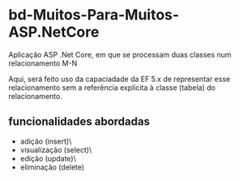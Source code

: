 # bd-Muitos-Para-Muitos-ASP.NetCore


Aplicação ASP .Net Core, em que se processam duas classes num relacionamento M-N

Aqui, será feito uso da capaciadade da EF 5.x de representar esse relacionamento sem a referência explicita à classe (tabela) do relacionamento.

## funcionalidades abordadas
- adição (insert)\
- visualização (select)\
- edição (update)\
- eliminação (delete)